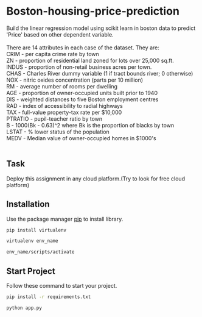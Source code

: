 # Boston-housing-price-prediction

Build the linear regression model using scikit learn in boston data to
predict &#39;Price&#39; based on other dependent variable.<br>
<br>
There are 14 attributes in each case of the dataset. They are:<br>
CRIM - per capita crime rate by town<br>
ZN - proportion of residential land zoned for lots over 25,000 sq.ft.<br>
INDUS - proportion of non-retail business acres per town.<br>
CHAS - Charles River dummy variable (1 if tract bounds river; 0 otherwise)<br>
NOX - nitric oxides concentration (parts per 10 million)<br>
RM - average number of rooms per dwelling<br>
AGE - proportion of owner-occupied units built prior to 1940<br>
DIS - weighted distances to five Boston employment centres<br>
RAD - index of accessibility to radial highways<br>
TAX - full-value property-tax rate per $10,000<br>
PTRATIO - pupil-teacher ratio by town<br>
B - 1000(Bk - 0.63)^2 where Bk is the proportion of blacks by town<br>
LSTAT - % lower status of the population<br>
MEDV - Median value of owner-occupied homes in $1000's<br>
<br>
## Task 

Deploy this assignment in any cloud platform.(Try to look for
free cloud platform)

## Installation

Use the package manager [pip](https://pip.pypa.io/en/stable/) to install library.

```bash
pip install virtualenv
```
```bash
virtualenv env_name
```
```bash
env_name/scripts/activate
```
## Start Project

Follow these command to start your project.

```bash
pip install -r requirements.txt
```
```bash
python app.py
```

